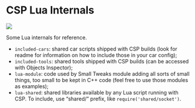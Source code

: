# CSP Lua Internals

<a href="https://gfycat.com/NimbleCheeryAntbear"><img src="https://thumbs.gfycat.com/NimbleCheeryAntbear-size_restricted.gif"></a>

Some Lua internals for reference.

- `included-cars`: shared car scripts shipped with CSP builds (look for readme for information on how to include those in your car config);
- `included-tools`: shared tools shipped with CSP builds (can be accessed with Objects Inspector);
- `lua-module`: code used by Small Tweaks module adding all sorts of small things, too small to be kept in C++ code (feel free to use those modules as examples);
- `lua-shared`: shared libraries available by any Lua script running with CSP. To include, use “shared/” prefix, like `require('shared/socket')`.
